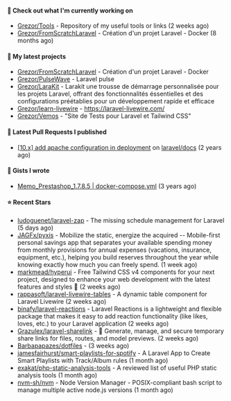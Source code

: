 #### 👷 Check out what I'm currently working on

- [Grezor/Tools](https://github.com/Grezor/Tools) - Repository of my useful tools or links (2 weeks ago)
- [Grezor/FromScratchLaravel](https://github.com/Grezor/FromScratchLaravel) - Création d&#39;un projet Laravel - Docker (8 months ago)

#### 🌱 My latest projects

- [Grezor/FromScratchLaravel](https://github.com/Grezor/FromScratchLaravel) - Création d&#39;un projet Laravel - Docker
- [Grezor/PulseWave](https://github.com/Grezor/PulseWave) - Laravel pulse
- [Grezor/LaraKit](https://github.com/Grezor/LaraKit) - Larakit une trousse de démarrage personnalisée pour les projets Laravel, offrant des fonctionnalités éssentielles et des configurations préétablies pour un développement rapide et efficace
- [Grezor/learn-livewire](https://github.com/Grezor/learn-livewire) - https://laravel-livewire.com/
- [Grezor/Vemos](https://github.com/Grezor/Vemos) - &#34;Site de Tests pour Laravel et Tailwind CSS&#34;

#### 🔨 Latest Pull Requests I published

- [[10.x] add apache configuration in deployment](https://github.com/laravel/docs/pull/9349) on [laravel/docs](https://github.com/laravel/docs) (2 years ago)

#### 📓 Gists I wrote

- [Memo_Prestashop_1.7.8.5 | docker-compose.yml](https://gist.github.com/eb78b378ed9f40780dc077b361ead337) (3 years ago)

#### ⭐ Recent Stars

- [ludoguenet/laravel-zap](https://github.com/ludoguenet/laravel-zap) - The missing schedule management for Laravel (5 days ago)
- [JAGFx/pyxis](https://github.com/JAGFx/pyxis) - Mobilize the static, energize the acquired -- Mobile-first personal savings app that separates your available spending money from monthly provisions for annual expenses (vacations, insurance, equipment, etc.), helping you build reserves throughout the year while knowing exactly how much you can freely spend. (1 week ago)
- [markmead/hyperui](https://github.com/markmead/hyperui) - Free Tailwind CSS v4 components for your next project, designed to enhance your web development with the latest features and styles 🚀 (2 weeks ago)
- [rappasoft/laravel-livewire-tables](https://github.com/rappasoft/laravel-livewire-tables) - A dynamic table component for Laravel Livewire (2 weeks ago)
- [binafy/laravel-reactions](https://github.com/binafy/laravel-reactions) - Laravel Reactions is a lightweight and flexible package that makes it easy to add reaction functionality (like likes, loves, etc.) to your Laravel application (2 weeks ago)
- [Grazulex/laravel-sharelink](https://github.com/Grazulex/laravel-sharelink) - 🔐 Generate, manage, and secure temporary share links for files, routes, and model previews. (2 weeks ago)
- [Barbapapazes/dotfiles](https://github.com/Barbapapazes/dotfiles) -  (3 weeks ago)
- [jamesfairhurst/smart-playlists-for-spotify](https://github.com/jamesfairhurst/smart-playlists-for-spotify) - A Laravel App to Create Smart Playlists with Track/Album rules (1 month ago)
- [exakat/php-static-analysis-tools](https://github.com/exakat/php-static-analysis-tools) - A reviewed list of useful PHP static analysis tools (1 month ago)
- [nvm-sh/nvm](https://github.com/nvm-sh/nvm) - Node Version Manager - POSIX-compliant bash script to manage multiple active node.js versions (1 month ago)
